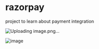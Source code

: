 # razorpay
project to learn about payment integration

![Uploading image.png…]()


![image](https://github.com/DeeptiDaisy/razorpay/assets/109961309/f35e70b2-cdc3-4bad-8578-43b64ce91183)


